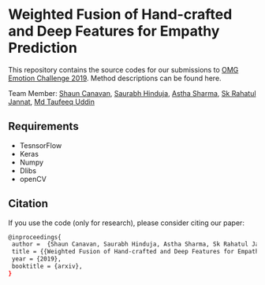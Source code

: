 # Weighted Fusion of Hand-crafted and Deep Features for Empathy Prediction

This repository contains the source codes for our submissions to [OMG Emotion Challenge 2019].
Method descriptions can be found here.

Team Member: [Shaun Canavan], [Saurabh Hinduja], [Astha Sharma], [Sk Rahatul Jannat], [Md Taufeeq Uddin ]

## Requirements
* TesnsorFlow
* Keras
* Numpy
* Dlibs
* openCV


## Citation
If you use the code (only for research), please consider citing our paper:
```sh
@inproceedings{
 author =  {Shaun Canavan, Saurabh Hinduja, Astha Sharma, Sk Rahatul Jannat, Md Taufeeq Uddin},
 title = {{Weighted Fusion of Hand-crafted and Deep Features for Empathy Prediction}},
 year = {2019},
 booktitle = {arxiv},
}
```

[OMG Emotion Challenge 2019]: <https://www2.informatik.uni-hamburg.de/wtm/omgchallenges/omg_empathy.html>
[Shaun Canavan]: <http://www.csee.usf.edu/~scanavan/>
[Saurabh Hinduja]: <mail:saurabhh@mail.usf.edu>
[Astha Sharma]: <mail:asthasharma@mail.usf.edu>
[Sk Rahatul Jannat]: <mail:jannat@mail.usf.edu>
[Md Taufeeq Uddin ]: <mail:mdtaufeeq@mail.usf.edu>
